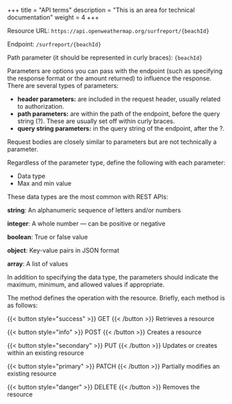 +++
title = "API terms"
description = "This is an area for technical documentation"
weight = 4
+++

Resource URL: `https://api.openweathermap.org/surfreport/{beachId}`

Endpoint: `/surfreport/{beachId}`

Path parameter (it should be represented in curly braces): `{beachId}`

Parameters are options you can pass with the endpoint (such as specifying the response format or the amount returned) to influence the response. 
There are several types of parameters: 

- **header parameters:** are included in the request header, usually related to authorization. 
- **path parameters:** are within the path of the endpoint, before the query string (?). These are usually set off within curly braces. 
- **query string parameters:** in the query string of the endpoint, after the ?.

Request bodies are closely similar to parameters but are not technically a parameter.

Regardless of the parameter type, define the following with each parameter:

- Data type
- Max and min value

These data types are the most common with REST APIs:

**string**: An alphanumeric sequence of letters and/or numbers

**integer**: A whole number — can be positive or negative

**boolean**: True or false value

**object**: Key-value pairs in JSON format

**array**: A list of values

In addition to specifying the data type, the parameters should indicate the maximum, minimum, and allowed values if appropriate.

The method defines the operation with the resource. Briefly, each method is as follows:

{{< button style="success" >}} GET {{< /button >}} Retrieves a resource

{{< button style="info" >}} POST {{< /button >}} Creates a resource

{{< button style="secondary" >}} PUT {{< /button >}} Updates or creates within an existing resource

{{< button style="primary" >}} PATCH {{< /button >}} Partially modifies an existing resource

{{< button style="danger" >}} DELETE {{< /button >}} Removes the resource

